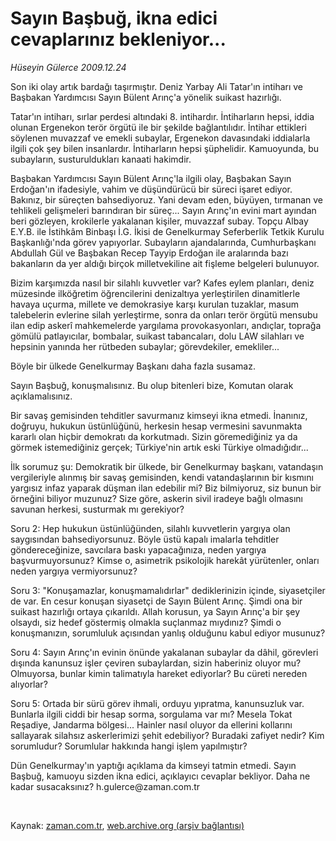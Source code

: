 # Sayın Başbuğ, ikna edici cevaplarınız bekleniyor...

*Hüseyin Gülerce 2009.12.24*

<tr><td class="metin" colspan="2" style="padding-top: 20px; padding-left: 5px; ">Son iki olay artık bardağı taşırmıştır. Deniz Yarbay Ali Tatar'ın intiharı ve Başbakan Yardımcısı Sayın Bülent Arınç'a yönelik suikast hazırlığı.</td></tr><tr><td class="metin" colspan="2" style="padding-top: 20px; padding-left: 5px; "><p>Tatar'ın intiharı, sırlar perdesi altındaki 8. intihardır. İntiharların hepsi, iddia olunan Ergenekon terör örgütü ile bir şekilde bağlantılıdır. İntihar ettikleri söylenen muvazzaf ve emekli subaylar, Ergenekon davasındaki iddialarla ilgili çok şey bilen insanlardır. İntiharların hepsi şüphelidir. Kamuoyunda, bu subayların, susturuldukları kanaati hakimdir.
<p>Başbakan Yardımcısı Sayın Bülent Arınç'la ilgili olay, Başbakan Sayın Erdoğan'ın ifadesiyle, vahim ve düşündürücü bir süreci işaret ediyor. Bakınız, bir süreçten bahsediyoruz. Yani devam eden, büyüyen, tırmanan ve tehlikeli gelişmeleri barındıran bir süreç... Sayın Arınç'ın evini mart ayından beri gözleyen, krokilerle yakalanan kişiler, muvazzaf subay. Topçu Albay E.Y.B. ile İstihkâm Binbaşı İ.G. İkisi de Genelkurmay Seferberlik Tetkik Kurulu Başkanlığı'nda görev yapıyorlar. Subayların ajandalarında, Cumhurbaşkanı Abdullah Gül ve Başbakan Recep Tayyip Erdoğan ile aralarında bazı bakanların da yer aldığı birçok milletvekiline ait fişleme belgeleri bulunuyor.
<p>Bizim karşımızda nasıl bir silahlı kuvvetler var? Kafes eylem planları, deniz müzesinde ilköğretim öğrencilerini denizaltıya yerleştirilen dinamitlerle havaya uçurma, millete ve demokrasiye karşı kurulan tuzaklar, masum talebelerin evlerine silah yerleştirme, sonra da onları terör örgütü mensubu ilan edip askerî mahkemelerde yargılama provokasyonları, andıçlar, toprağa gömülü patlayıcılar, bombalar, suikast tabancaları, dolu LAW silahları ve hepsinin yanında her rütbeden subaylar; görevdekiler, emekliler...
<p>Böyle bir ülkede Genelkurmay Başkanı daha fazla susamaz.
<p>Sayın Başbuğ, konuşmalısınız. Bu olup bitenleri bize, Komutan olarak açıklamalısınız.
<p>Bir savaş gemisinden tehditler savurmanız kimseyi ikna etmedi. İnanınız, doğruyu, hukukun üstünlüğünü, herkesin hesap vermesini savunmakta kararlı olan hiçbir demokratı da korkutmadı. Sizin göremediğiniz ya da görmek istemediğiniz gerçek; Türkiye'nin artık eski Türkiye olmadığıdır...
<p>İlk sorumuz şu: Demokratik bir ülkede, bir Genelkurmay başkanı, vatandaşın vergileriyle alınmış bir savaş gemisinden, kendi vatandaşlarının bir kısmını yargısız infaz yaparak düşman ilan edebilir mi? Biz bilmiyoruz, siz bunun bir örneğini biliyor muzunuz? Size göre, askerin sivil iradeye bağlı olmasını savunan herkesi, susturmak mı gerekiyor?
<p>Soru 2: Hep hukukun üstünlüğünden, silahlı kuvvetlerin yargıya olan saygısından bahsediyorsunuz. Böyle üstü kapalı imalarla tehditler göndereceğinize, savcılara baskı yapacağınıza, neden yargıya başvurmuyorsunuz? Kimse o, asimetrik psikolojik harekât yürütenler, onları neden yargıya vermiyorsunuz?
<p>Soru 3: "Konuşamazlar, konuşmamalıdırlar" dediklerinizin içinde, siyasetçiler de var. En cesur konuşan siyasetçi de Sayın Bülent Arınç. Şimdi ona bir suikast hazırlığı ortaya çıkarıldı. Allah korusun, ya Sayın Arınç'a bir şey olsaydı, siz hedef göstermiş olmakla suçlanmaz mıydınız? Şimdi o konuşmanızın, sorumluluk açısından yanlış olduğunu kabul ediyor musunuz?
<p>Soru 4: Sayın Arınç'ın evinin önünde yakalanan subaylar da dâhil, görevleri dışında kanunsuz işler çeviren subaylardan, sizin haberiniz oluyor mu? Olmuyorsa, bunlar kimin talimatıyla hareket ediyorlar? Bu cüreti nereden alıyorlar?
<p>Soru 5: Ortada bir sürü görev ihmali, orduyu yıpratma, kanunsuzluk var. Bunlarla ilgili ciddi bir hesap sorma, sorgulama var mı? Mesela Tokat Reşadiye, Jandarma bölgesi... Hainler nasıl oluyor da ellerini kollarını sallayarak silahsız askerlerimizi şehit edebiliyor? Buradaki zafiyet nedir? Kim sorumludur? Sorumlular hakkında hangi işlem yapılmıştır?
<p>Dün Genelkurmay'ın yaptığı açıklama da kimseyi tatmin etmedi. Sayın Başbuğ, kamuoyu sizden ikna edici, açıklayıcı cevaplar bekliyor. Daha ne kadar susacaksınız? h.gulerce@zaman.com.tr
<p><br/></p></p></p></p></p></p></p></p></p></p></p></p></p></td></tr>

Kaynak: [zaman.com.tr](http://zaman.com.tr/yazar.do?yazino=931292), [web.archive.org (arşiv bağlantısı)](http://web.archive.org/web/20100116033225/http://www.zaman.com.tr:80/yazar.do?yazino=931292)
